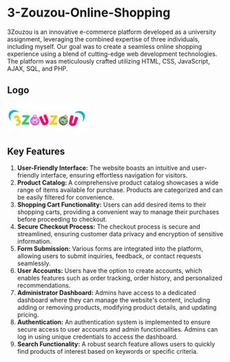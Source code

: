 # 3-Zouzou-Online-Shopping
3Zouzou is an innovative e-commerce platform developed as a university assignment, leveraging the combined expertise of three individuals, including myself. Our goal was to create a seamless online shopping experience using a blend of cutting-edge web development technologies. The platform was meticulously crafted utilizing HTML, CSS, JavaScript, AJAX, SQL, and PHP.
## Logo
<img src="images/TheLogo.png" alt="AppLogo" width=190/>

## Key Features
<ol>
  <li><strong>User-Friendly Interface:</strong> The website boasts an intuitive and user-friendly interface, ensuring effortless navigation for visitors.</li>
  <li><strong>Product Catalog: </strong> A comprehensive product catalog showcases a wide range of items available for purchase. Products are categorized and can be easily filtered for convenience.</li>
  <li><strong>Shopping Cart Functionality:</strong> Users can add desired items to their shopping carts, providing a convenient way to manage their purchases before proceeding to checkout.</li>
    <li><strong>Secure Checkout Process:</strong> The checkout process is secure and streamlined, ensuring customer data privacy and encryption of sensitive information.</li>
    <li><strong>Form Submission:</strong> Various forms are integrated into the platform, allowing users to submit inquiries, feedback, or contact requests seamlessly.</li>
    <li><strong>User Accounts:</strong> Users have the option to create accounts, which enables features such as order tracking, order history, and personalized recommendations.</li>
    <li><strong>Administrator Dashboard:</strong> Admins have access to a dedicated dashboard where they can manage the website's content, including adding or removing products, modifying product details, and updating pricing.</li>
    <li><strong>Authentication:</strong> An authentication system is implemented to ensure secure access to user accounts and admin functionalities. Admins can log in using unique credentials to access the dashboard.</li>
    <li><strong>Search Functionality:</strong> A robust search feature allows users to quickly find products of interest based on keywords or specific criteria.</li>
</ol>
